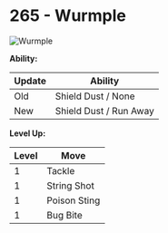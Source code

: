 # 265 - Wurmple
![][265]

**Ability:**

Update | Ability
---    | ---
Old    | Shield Dust / None
New    | Shield Dust / Run Away

**Level Up:**

Level | Move
---   | ---
  1   | Tackle
  1   | String Shot
  1   | Poison Sting
  1   | Bug Bite



[265]: https://raw.githubusercontent.com/PokeAPI/sprites/master/sprites/pokemon/265.png "Wurmple"
